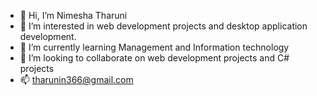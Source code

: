 - 👋 Hi, I’m Nimesha Tharuni
- 👀 I’m interested in web development projects and desktop application development.
- 🌱 I’m currently learning Management and Information technology
- 💞️ I’m looking to collaborate on web development projects and C# projects
- 📫 tharunin366@gmail.com


<!---
Tharu421/Tharu421 is a ✨ special ✨ repository because its `README.md` (this file) appears on your GitHub profile.
You can click the Preview link to take a look at your changes.
--->
